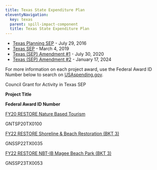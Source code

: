 ```yaml
---
title: Texas State Expenditure Plan
eleventyNavigation:
  key: texas
  parent: spill-impact-component
  title: Texas State Expenditure Plan
---
```


- [Texas Planning SEP](/uploads/PSEP-TX-approval%20letter%20from%20the%20Chair-transmittal%20letter-and%20PSEP.pdf) - July 29, 2016
- [Texas SEP](/uploads/TX%20SEP_Rev%201_20190129-508.pdf) - March 4, 2019
- [Texas (SEP) Amendment #1](/uploads/TX%20SEP%20Amendment%20%231_Fin_20200605..pdf) - July 30, 2020
- [Texas (SEP) Amendment #2](/uploads/TX_SEP_Amendment_2_508_20231109.pdf) - January 17, 2024

For more information on each project award, use the Federal Award ID Number below to search on [USAspending.gov](https://www.usaspending.gov/search/?hash=d0cede4de5827d24bbd9d27076bf18f2).

Council Grant for Activity in Texas SEP

**Project Title**

**Federal Award ID Number**

[FY20 RESTORE Nature Based Tourism](/uploads/TX%20SEP_Rev%201_20190129-508.pdf#page=17)

GNTSP20TX0100

[FY22 RESTORE Shoreline & Beach Restoration (BKT 3)](/uploads/TX_SEP_Amendment_2_508_20231109.pdf#page=16)

GNSSP22TX0035

[FY22 RESTORE NBT-IB Magee Beach Park (BKT 3)](/uploads/TX%20SEP%20Amendment%20%231_Fin_20200605..pdf#page=18)

GNSSP23TX0053
